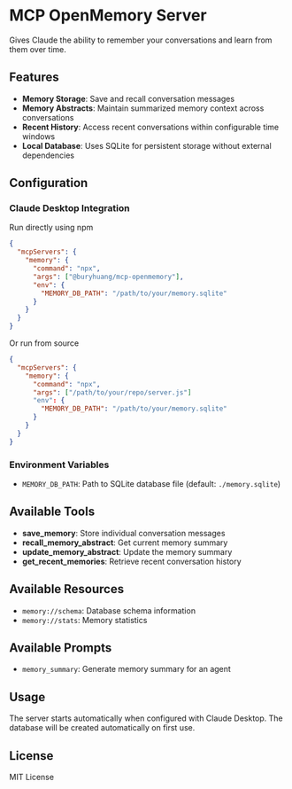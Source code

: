 # MCP OpenMemory Server

Gives Claude the ability to remember your conversations and learn from them over time.

## Features

- **Memory Storage**: Save and recall conversation messages
- **Memory Abstracts**: Maintain summarized memory context across conversations
- **Recent History**: Access recent conversations within configurable time windows
- **Local Database**: Uses SQLite for persistent storage without external dependencies


## Configuration

### Claude Desktop Integration
Run directly using npm
```json
{
  "mcpServers": {
    "memory": {
      "command": "npx",
      "args": ["@buryhuang/mcp-openmemory"],
      "env": {
        "MEMORY_DB_PATH": "/path/to/your/memory.sqlite"
      }
    }
  }
}
```


Or run from source
```json
{
  "mcpServers": {
    "memory": {
      "command": "npx",
      "args": ["/path/to/your/repo/server.js"]
      "env": {
        "MEMORY_DB_PATH": "/path/to/your/memory.sqlite"
      }
    }
  }
}
```

### Environment Variables

- `MEMORY_DB_PATH`: Path to SQLite database file (default: `./memory.sqlite`)

## Available Tools

- **save_memory**: Store individual conversation messages
- **recall_memory_abstract**: Get current memory summary
- **update_memory_abstract**: Update the memory summary  
- **get_recent_memories**: Retrieve recent conversation history

## Available Resources

- `memory://schema`: Database schema information
- `memory://stats`: Memory statistics

## Available Prompts

- `memory_summary`: Generate memory summary for an agent

## Usage

The server starts automatically when configured with Claude Desktop. The database will be created automatically on first use.


## License

MIT License
